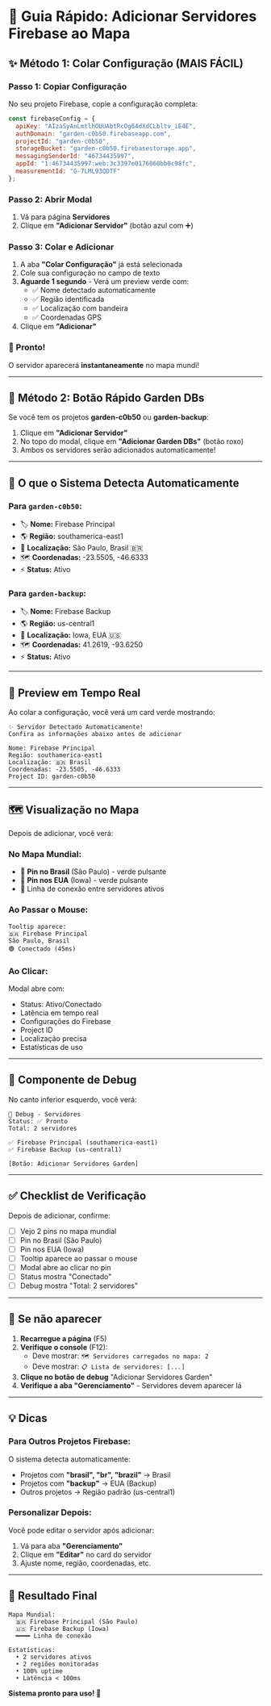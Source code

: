 # 🎯 Guia Rápido: Adicionar Servidores Firebase ao Mapa

## ✨ Método 1: Colar Configuração (MAIS FÁCIL)

### Passo 1: Copiar Configuração
No seu projeto Firebase, copie a configuração completa:

```javascript
const firebaseConfig = {
  apiKey: "AIzaSyAnLmtlhOUUAbtRcOg64dXdCLbltv_iE4E",
  authDomain: "garden-c0b50.firebaseapp.com",
  projectId: "garden-c0b50",
  storageBucket: "garden-c0b50.firebasestorage.app",
  messagingSenderId: "46734435997",
  appId: "1:46734435997:web:3c3397e0176060bb0c98fc",
  measurementId: "G-7LML93QDTF"
};
```

### Passo 2: Abrir Modal
1. Vá para página **Servidores**
2. Clique em **"Adicionar Servidor"** (botão azul com ➕)

### Passo 3: Colar e Adicionar
1. A aba **"Colar Configuração"** já está selecionada
2. Cole sua configuração no campo de texto
3. **Aguarde 1 segundo** - Verá um preview verde com:
   - ✅ Nome detectado automaticamente
   - ✅ Região identificada
   - ✅ Localização com bandeira
   - ✅ Coordenadas GPS
4. Clique em **"Adicionar"**

### 🎉 Pronto!
O servidor aparecerá **instantaneamente** no mapa mundi!

---

## 🚀 Método 2: Botão Rápido Garden DBs

Se você tem os projetos **garden-c0b50** ou **garden-backup**:

1. Clique em **"Adicionar Servidor"**
2. No topo do modal, clique em **"Adicionar Garden DBs"** (botão roxo)
3. Ambos os servidores serão adicionados automaticamente!

---

## 📍 O que o Sistema Detecta Automaticamente

### Para `garden-c0b50`:
- 🏷️ **Nome:** Firebase Principal
- 🌎 **Região:** southamerica-east1
- 📍 **Localização:** São Paulo, Brasil 🇧🇷
- 🗺️ **Coordenadas:** -23.5505, -46.6333
- ⚡ **Status:** Ativo

### Para `garden-backup`:
- 🏷️ **Nome:** Firebase Backup
- 🌎 **Região:** us-central1
- 📍 **Localização:** Iowa, EUA 🇺🇸
- 🗺️ **Coordenadas:** 41.2619, -93.6250
- ⚡ **Status:** Ativo

---

## 🎨 Preview em Tempo Real

Ao colar a configuração, você verá um card verde mostrando:

```
✨ Servidor Detectado Automaticamente!
Confira as informações abaixo antes de adicionar

Nome: Firebase Principal
Região: southamerica-east1
Localização: 🇧🇷 Brasil
Coordenadas: -23.5505, -46.6333
Project ID: garden-c0b50
```

---

## 🗺️ Visualização no Mapa

Depois de adicionar, você verá:

### No Mapa Mundial:
- 📍 **Pin no Brasil** (São Paulo) - verde pulsante
- 📍 **Pin nos EUA** (Iowa) - verde pulsante
- 🔵 Linha de conexão entre servidores ativos

### Ao Passar o Mouse:
```
Tooltip aparece:
🇧🇷 Firebase Principal
São Paulo, Brasil
🟢 Conectado (45ms)
```

### Ao Clicar:
Modal abre com:
- Status: Ativo/Conectado
- Latência em tempo real
- Configurações do Firebase
- Project ID
- Localização precisa
- Estatísticas de uso

---

## 🐛 Componente de Debug

No canto inferior esquerdo, você verá:

```
🐛 Debug - Servidores
Status: ✅ Pronto
Total: 2 servidores

✅ Firebase Principal (southamerica-east1)
✅ Firebase Backup (us-central1)

[Botão: Adicionar Servidores Garden]
```

---

## ✅ Checklist de Verificação

Depois de adicionar, confirme:

- [ ] Vejo 2 pins no mapa mundial
- [ ] Pin no Brasil (São Paulo)
- [ ] Pin nos EUA (Iowa)
- [ ] Tooltip aparece ao passar o mouse
- [ ] Modal abre ao clicar no pin
- [ ] Status mostra "Conectado"
- [ ] Debug mostra "Total: 2 servidores"

---

## 🔄 Se não aparecer

1. **Recarregue a página** (F5)
2. **Verifique o console** (F12):
   - Deve mostrar: `🗺️ Servidores carregados no mapa: 2`
   - Deve mostrar: `📋 Lista de servidores: [...]`
3. **Clique no botão de debug** "Adicionar Servidores Garden"
4. **Verifique a aba "Gerenciamento"** - Servidores devem aparecer lá

---

## 💡 Dicas

### Para Outros Projetos Firebase:
O sistema detecta automaticamente:
- Projetos com **"brasil", "br", "brazil"** → Brasil
- Projetos com **"backup"** → EUA (Backup)
- Outros projetos → Região padrão (us-central1)

### Personalizar Depois:
Você pode editar o servidor após adicionar:
1. Vá para aba **"Gerenciamento"**
2. Clique em **"Editar"** no card do servidor
3. Ajuste nome, região, coordenadas, etc.

---

## 🎯 Resultado Final

```
Mapa Mundial:
  🇧🇷 Firebase Principal (São Paulo)
  🇺🇸 Firebase Backup (Iowa)
  ━━━━ Linha de conexão

Estatísticas:
  • 2 servidores ativos
  • 2 regiões monitoradas
  • 100% uptime
  • Latência < 100ms
```

**Sistema pronto para uso! 🚀**
